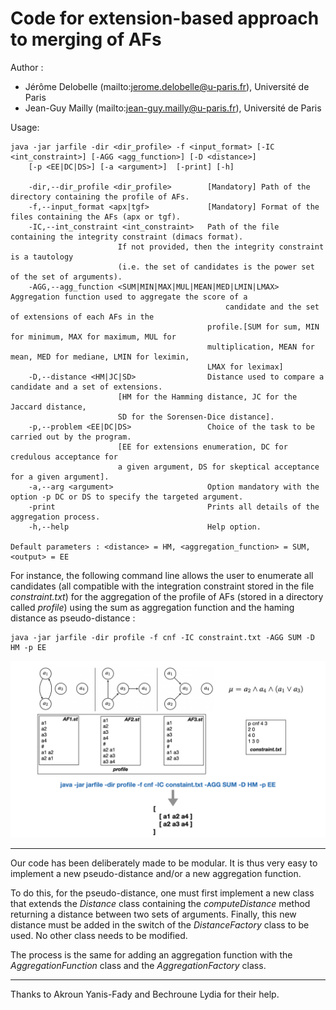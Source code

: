 Code for extension-based approach to merging of AFs
===================================================

Author :
* Jérôme Delobelle (mailto:jerome.delobelle@u-paris.fr), Université de Paris
* Jean-Guy Mailly (mailto:jean-guy.mailly@u-paris.fr), Université de Paris

Usage:
```
java -jar jarfile -dir <dir_profile> -f <input_format> [-IC <int_constraint>] [-AGG <agg_function>] [-D <distance>] 
	[-p <EE|DC|DS>] [-a <argument>]  [-print] [-h] 
	
	-dir,--dir_profile <dir_profile>        [Mandatory] Path of the directory containing the profile of AFs.
	-f,--input_format <apx|tgf>             [Mandatory] Format of the files containing the AFs (apx or tgf).
	-IC,--int_constraint <int_constraint>   Path of the file containing the integrity constraint (dimacs format). 
						If not provided, then the integrity constraint is a tautology 
						(i.e. the set of candidates is the power set of the set of arguments).
	-AGG,--agg_function <SUM|MIN|MAX|MUL|MEAN|MED|LMIN|LMAX>      Aggregation function used to aggregate the score of a
                                                candidate and the set of extensions of each AFs in the
                                         	profile.[SUM for sum, MIN for minimum, MAX for maximum, MUL for
                                         	multiplication, MEAN for mean, MED for mediane, LMIN for leximin,
                                         	LMAX for leximax]
	-D,--distance <HM|JC|SD>                Distance used to compare a candidate and a set of extensions. 
						[HM for the Hamming distance, JC for the Jaccard distance,
						SD for the Sorensen-Dice distance].
	-p,--problem <EE|DC|DS>                 Choice of the task to be carried out by the program. 
						[EE for extensions enumeration, DC for credulous acceptance for 
						a given argument, DS for skeptical acceptance for a given argument].
	-a,--arg <argument>                     Option mandatory with the option -p DC or DS to specify the targeted argument.
	-print                                  Prints all details of the aggregation process.
	-h,--help                               Help option.
	
Default parameters : <distance> = HM, <aggregation_function> = SUM, <output> = EE
```

For instance, the following command line allows the user to enumerate all candidates (all compatible with the integration constraint stored in the file *constraint.txt*) for the aggregation of the profile of AFs (stored in a directory called *profile*) using the sum as aggregation function and the haming distance as pseudo-distance :

```
java -jar jarfile -dir profile -f cnf -IC constraint.txt -AGG SUM -D HM -p EE
```

![image info](./schema.001.jpeg)

---

Our code has been deliberately made to be modular. It is thus very easy to implement a new pseudo-distance and/or a new aggregation function. 

To do this, for the pseudo-distance, one must first implement a new class that extends the *Distance* class containing the *computeDistance* method returning a distance between two sets of arguments. Finally, this new distance must be added in the switch of the *DistanceFactory* class to be used. No other class needs to be modified.

The process is the same for adding an aggregation function with the *AggregationFunction* class and the *AggregationFactory* class.

---

Thanks to Akroun Yanis-Fady and Bechroune Lydia for their help.





<!--Le dossier comporte:

-Les différentes classes de notre projet, la classe "Luncher" étant la classe main.

-Un dossier "Afs" regroupant les systèmes d'argumentation voulant etre fusionés.

-Un fichier Contrainte.txt, qui représente la contrainte d'intégrité.

-Ainsi que différente bibliothèque tel que Dung-1.4.jar etorg.sat4j.core-2.3.1.jar, qui contribuent au bon fonctionnement de notre programme.

Les fichiers des AF ainsi que la contrainte d'intégrité doivent suivre un format spécifique.


Format du fichier AF:

Nous avons suivi un format largement utilisé par la communauté qui est  le format tgf pour Trivial Graph Format. 

Il consiste en une énumération de tous lesnoeuds en premier lieu, et d’une  énumération de tous les arcs en second lieu, les deuxparties étant séparé  par le caractère '#'.



Format du fichier de la contraint d'integrité:

Pour le format de notre contrainte d’intégrité, nous avons choisi le format DIMACS CNF.

Exemple:

Pour la formule ( a1 ou non(a3) ) et ( a2 ou a3 ou non(a1) )

le fichier sera :

p cnf 3 2

1 -3 0

2 3 -1 0

Comment utiliser:

jarfile <af_path> <contrainte_path> <distance> <aggregation_function>
	
	-af_path: le chemin vers le dossier contenant les AFs.
	
	-contrainte_path: le chemin vers le fichier de la contraintre d'intégrité.
	
	-distace: Distance voulu: 
		HM pou Hamming.
	
	-aggregation_function: la fonction d'agrégation voulu :
	
	SUM pour la somme, 
	
	MIN pour le minimum, 
	
	MAX pour le maximum, 
	
	MUL pour la multiplication, 
	
	MEAN pour la moyenne, 
	
	MED pour la mediane, 
	
	LMIN pour LexiMin, 
	
	LMAX pour LexiMax.
-->

